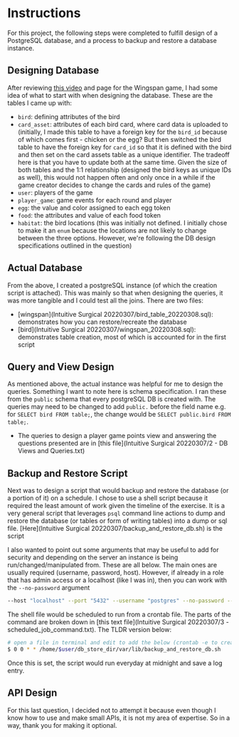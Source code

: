 # Instructions

For this project, the following steps were completed to fulfill design of a PostgreSQL database, and a process to backup and restore a database instance.

## Designing Database

After reviewing [this video](https://www.youtube.com/watch?v=lgDgcLI2B0U) and page for the Wingspan game, I had some idea of what to start with when designing the database. These are the tables I came up with:

- `bird`: defining attributes of the bird
- `card_asset`: attributes of each bird card, where card data is uploaded to (initially, I made this table to have a foreign key for the `bird_id` because of which comes first - chicken or the egg? But then switched the bird table to have the foreign key for `card_id` so that it is defined with the bird and then set on the card assets table as a unique identifier. The tradeoff here is that you have to update both at the same time. Given the size of both tables and the 1:1 relationship (designed the bird keys as unique IDs as well), this would not happen often and only once in a while if the game creator decides to change the cards and rules of the game)
- `user`: players of the game
- `player_game`: game events for each round and player
- `egg`: the value and color assigned to each egg token
- `food`: the attributes and value of each food token
- `habitat`: the bird locations (this was initially not defined. I initially chose to make it an `enum` because the locations are not likely to change between the three options. However, we're following the DB design specifications outlined in the question)

## Actual Database

From the above, I created a postgreSQL instance (of which the creation script is attached). This was mainly so that when designing the queries, it was more tangible and I could test all the joins. There are two files:

- [wingspan](Intuitive Surgical 20220307/bird_table_20220308.sql): demonstrates how you can restore/recreate the database
- [bird](Intuitive Surgical 20220307/wingspan_20220308.sql): demonstrates table creation, most of which is accounted for in the first script

## Query and View Design

As mentioned above, the actual instance was helpful for me to design the queries. Something I want to note here is schema specification. I ran these from the `public` schema that every postgreSQL DB is created with. The queries may need to be changed to add `public.` before the field name e.g. for `SELECT bird FROM table;`, the change would be `SELECT public.bird FROM table;`.

- The queries to design a player game points view and answering the questions presented are in [this file](Intuitive Surgical 20220307/2 - DB Views and Queries.txt)

## Backup and Restore Script

Next was to design a script that would backup and restore the database (or a portion of it) on a schedule. I chose to use a shell script because it required the least amount of work given the timeline of the exercise. It is a very general script that leverages `psql` command line actions to dump and restore the database (or tables or form of writing tables) into a dump or sql file. [Here](Intuitive Surgical 20220307/backup_and_restore_db.sh) is the script

I also wanted to point out some arguments that may be useful to add for security and depending on the server an instance is being run/changed/manipulated from. These are all below. The main ones are usually required (username, password, host). However, if already in a role that has admin access or a localhost (like I was in), then you can work with the `--no-password` argument

```sh
--host "localhost" --port "5432" --username "postgres" --no-password --verbose --format=c --blobs --schema-only --create --clean --inserts --column-inserts --load-via-partition-root "wingspan_game"
```

The shell file would be scheduled to run from a crontab file. The parts of the command are broken down in [this text file](Intuitive Surgical 20220307/3 - scheduled_job_command.txt). The TLDR version below:

```sh
# open a file in terminal and edit to add the below (crontab -e to create and edit)
$ 0 0 * * /home/$user/db_store_dir/var/lib/backup_and_restore_db.sh
```

Once this is set, the script would run everyday at midnight and save a log entry.

## API Design

For this last question, I decided not to attempt it because even though I know how to use and make small APIs, it is not my area of expertise. So in a way, thank you for making it optional.

